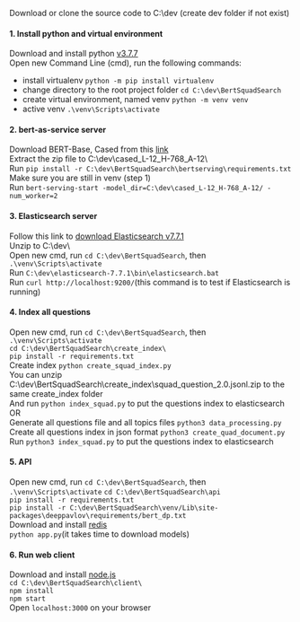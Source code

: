 Download or clone the source code to C:\dev (create dev folder if not exist)  
#### 1. Install python and virtual environment
Download and install python [v3.7.7](https://www.python.org/ftp/python/3.7.7/python-3.7.7-amd64.exe)  
Open new Command Line (cmd), run the following commands:  
  * install virtualenv `python -m pip install virtualenv`   
  * change directory to the root project folder `cd C:\dev\BertSquadSearch`  
  * create virtual environment, named venv `python -m venv venv`  
  * active venv `.\venv\Scripts\activate`  

#### 2. bert-as-service server
Download BERT-Base, Cased from this [link](https://storage.googleapis.com/bert_models/2018_10_18/cased_L-12_H-768_A-12.zip)  
Extract the zip file to C:\dev\cased_L-12_H-768_A-12\  
Run `pip install -r C:\dev\BertSquadSearch\bertserving\requirements.txt`  
Make sure you are still in venv (step 1)  
Run `bert-serving-start -model_dir=C:\dev\cased_L-12_H-768_A-12/ -num_worker=2`  

#### 3. Elasticsearch server
Follow this link to [download Elasticsearch v7.7.1](https://artifacts.elastic.co/downloads/elasticsearch/elasticsearch-7.7.1-windows-x86_64.zip)  
Unzip to C:\dev\  
Open new cmd, run `cd C:\dev\BertSquadSearch`, then `.\venv\Scripts\activate`  
Run `C:\dev\elasticsearch-7.7.1\bin\elasticsearch.bat`  
Run `curl http://localhost:9200/`(this command is to test if Elasticsearch is running)  

#### 4. Index all questions 
Open new cmd, run `cd C:\dev\BertSquadSearch`, then `.\venv\Scripts\activate`  
`cd C:\dev\BertSquadSearch\create_index\`  
`pip install -r requirements.txt`  
Create index `python create_squad_index.py`  
You can unzip C:\dev\BertSquadSearch\create_index\squad_question_2.0.jsonl.zip to the same create_index folder  
And run `python index_squad.py` to put the questions index to elasticsearch  
OR  
Generate all questions file and all topics files `python3 data_processing.py`  
Create all questions index in json format  `python3 create_quad_document.py`   
Run `python3 index_squad.py` to put the questions index to elasticsearch

#### 5. API
Open new cmd, run `cd C:\dev\BertSquadSearch`, then `.\venv\Scripts\activate` 
`cd C:\dev\BertSquadSearch\api`  
`pip install -r requirements.txt`    
`pip install -r C:\dev\BertSquadSearch\venv/Lib\site-packages\deeppavlov\requirements/bert_dp.txt`  
Download and install [redis](https://github.com/microsoftarchive/redis/releases/download/win-3.2.100/Redis-x64-3.2.100.msi)  
`python app.py`(it takes time to download models)  

#### 6. Run web client
Download and install [node.js](https://nodejs.org/dist/v12.18.0/node-v12.18.0-x64.msi)  
`cd C:\dev\BertSquadSearch\client\`  
`npm install`  
`npm start`  
Open `localhost:3000` on your browser  

